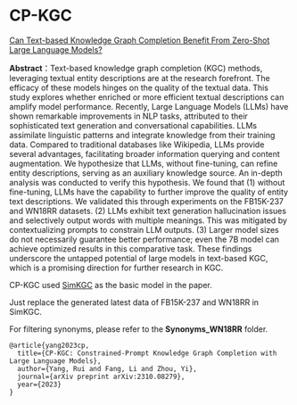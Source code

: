 # CP-KGC
[Can Text-based Knowledge Graph Completion Benefit From Zero-Shot Large Language Models?](https://arxiv.org/pdf/2310.08279.pdf)

**Abstract**：Text-based knowledge graph completion (KGC) methods, leveraging textual entity descriptions are at the research forefront. The efficacy of these models hinges on the quality of the textual data. This study explores whether enriched or more efficient textual descriptions can amplify model performance. Recently, Large Language Models (LLMs) have shown remarkable improvements in NLP tasks, attributed to their sophisticated text generation and conversational capabilities. LLMs assimilate linguistic patterns and integrate knowledge from their training data. Compared to traditional databases like Wikipedia, LLMs provide several advantages, facilitating broader information querying and content augmentation. We hypothesize that LLMs, without fine-tuning, can refine entity descriptions, serving as an auxiliary knowledge source. An in-depth analysis was conducted to verify this hypothesis. We found that (1) without fine-tuning, LLMs have the capability to further improve the quality of entity text descriptions. We validated this through experiments on the FB15K-237 and WN18RR datasets. (2) LLMs exhibit text generation hallucination issues and selectively output words with multiple meanings. This was mitigated by contextualizing prompts to constrain LLM outputs. (3) Larger model sizes do not necessarily guarantee better performance; even the 7B model can achieve optimized results in this comparative task. These findings underscore the untapped potential of large models in text-based KGC, which is a promising direction for further research in KGC.


CP-KGC used [SimKGC](https://github.com/intfloat/SimKGC) as the basic model in the paper. 

Just replace the generated latest data of FB15K-237 and WN18RR in SimKGC.

For filtering synonyms, please refer to the **Synonyms_WN18RR** folder.


```
@article{yang2023cp,
  title={CP-KGC: Constrained-Prompt Knowledge Graph Completion with Large Language Models},
  author={Yang, Rui and Fang, Li and Zhou, Yi},
  journal={arXiv preprint arXiv:2310.08279},
  year={2023}
}
```
